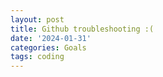 ```yaml
---
layout: post
title: Github troubleshooting :(
date: '2024-01-31'
categories: Goals
tags: coding
---
```

